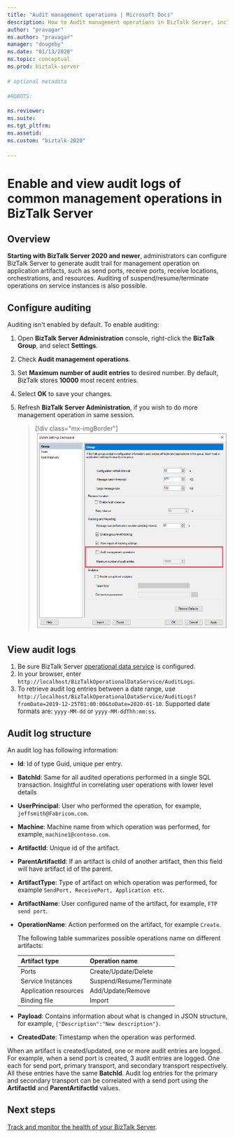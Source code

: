 ```yaml
---
title: "Audit management operations | Microsoft Docs"
description: How to Audit management operations in BizTalk Server, including using turning on auditing, and reviewing the logs and the log structure.
author: "pravagar"
ms.author: "pravagar"
manager: "dougeby"
ms.date: "01/13/2020"
ms.topic: conceptual
ms.prod: biztalk-server

# optional metadata

#ROBOTS:

ms.reviewer: 
ms.suite:
ms.tgt_pltfrm:
ms.assetid: 
ms.custom: "biztalk-2020"

---
```


# Enable and view audit logs of common management operations in BizTalk Server

## Overview

**Starting with BizTalk Server 2020 and newer**, administrators can configure BizTalk Server to generate audit trail for management operation on application artifacts, such as send ports, receive ports, receive locations, orchestrations, and resources. Auditing of suspend/resume/terminate operations on service instances is also possible.

## Configure auditing

Auditing isn't enabled by default. To enable auditing:

 1. Open **BizTalk Server Administration** console, right-click the **BizTalk Group**, and select **Settings**.

 2. Check **Audit management operations**.

 3. Set **Maximum number of audit entries** to desired number. By default, BizTalk stores **10000** most recent entries.

 4. Select **OK** to save your changes.

 5. Refresh **BizTalk Server Administration**, if you wish to do more management operation in same session.

    > [!div class="mx-imgBorder"]
    > ![Configure BizTalk Server audit management operations](../core/media/configure-audit.png)

## View audit logs

1. Be sure BizTalk Server [operational data service](configure-the-operational-data-feed-for-power-bi-with-biztalk-server.md) is configured.
2. In your browser, enter `http://localhost/BizTalkOperationalDataService/AuditLogs`.
3. To retrieve audit log entries between a date range, use `http://localhost/BizTalkOperationalDataService/AuditLogs?fromDate=2019-12-25T01:00:00&toDate=2020-01-10`. Supported date formats are: `yyyy-MM-dd` or `yyyy-MM-ddThh:mm:ss`.

## Audit log structure

An audit log has following information:

- **Id**: Id of type Guid, unique per entry.
- **BatchId**: Same for all audited operations performed in a single SQL transaction. Insightful in correlating user operations with lower level details
- **UserPrincipal**: User who performed the operation, for example, `jeffsmith@Fabricom.com`.
- **Machine**: Machine name from which operation was performed, for example, `machine1@contoso.com`.
- **ArtifactId**: Unique id of the artifact.
- **ParentArtifactId**: If an artifact is child of another artifact, then this field will have artifact id of the parent.
- **ArtifactType**: Type of artifact on which operation was performed, for example `SendPort, ReceivePort, Application etc`.
- **ArtifactName**: User configured name of the artifact, for example, `FTP send port`.
- **OperationName**: Action performed on the artifact, for example `Create`.

  The following table summarizes possible operations name on different artifacts:

  | Artifact type | Operation name|
  | --- | --- |
  | Ports | Create/Update/Delete |
  | Service Instances | Suspend/Resume/Terminate |
  | Application resources | Add/Update/Remove |
  | Binding file | Import|

- **Payload**: Contains information about what is changed in JSON structure, for example, `{"Description":"New description"}`.
- **CreatedDate**: Timestamp when the operation was performed.

When an artifact is created/updated, one or more audit entries are logged. For example, when a send port is created, 3 audit entries are logged. One each for send port, primary transport, and secondary transport respectively. All these entries have the same **BatchId**. Audit log entries for the primary and secondary transport can be correlated with a send port using the **ArtifactId** and **ParentArtifactId** values.

## Next steps

[Track and monitor the health of your BizTalk Server](monitoring-biztalk-server.md).
